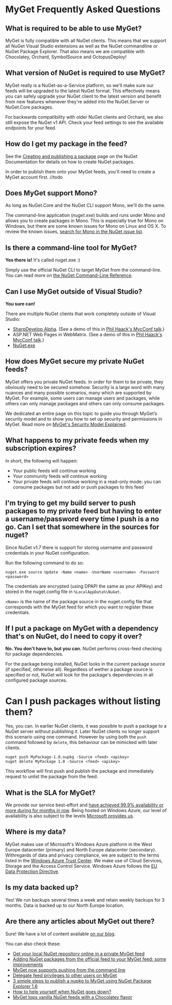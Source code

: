 ﻿# MyGet Frequently Asked Questions

## What is required to be able to use MyGet?

MyGet is fully compatible with all NuGet clients. This means that we support all NuGet Visual Studio extensions as well as the NuGet commandline or NuGet Package Explorer.
That also means we are compatible with Chocolatey, Orchard, SymbolSource and OctopusDeploy!

## What version of NuGet is required to use MyGet?

MyGet really is a NuGet-as-a-Service platform, so we'll make sure our feeds will be upgraded to the latest NuGet format.
This effectively means you can safely upgrade your NuGet client to the latest version and benefit from new features whenever they're added into the NuGet.Server or NuGet.Core packages.

For backwards compatibility with older NuGet clients and Orchard, we also still expose the NuGet v1 API. Check your feed settings to see the available endpoints for your feed.

## How do I get my package in the feed?

See the [Creating and publishing a package](http://docs.nuget.org/creating-packages/creating-and-publishing-a-package) page on the NuGet Documentation for details on how to create NuGet packages.

In order to publish them onto your MyGet feeds, you'll need to create a MyGet account first.
//todo

## Does MyGet support Mono?

As long as NuGet.Core and the NuGet CLI support Mono, we'll do the same.

The command-line application (*nuget.exe*) builds and runs under Mono and allows you to create packages in Mono.
This is especially true for Mono on Windows, but there are some known issues for Mono on Linux and OS X.  To review
the known issues, [search for Mono in the NuGet issue list](http://nuget.codeplex.com/workitem/list/basic?field=Votes&direction=Descending&issuesToDisplay=Open&keywords=mono&emailSubscribedItemsOnly=false).

## Is there a command-line tool for MyGet?

**Yes there is!** It's called nuget.exe :)

Simply use the official NuGet CLI to target MyGet from the command-line.
You can read more on [the NuGet Command-Line Reference](http://docs.nuget.org/docs/reference/command-line-reference).

## Can I use MyGet outside of Visual Studio?

**You sure can!** 

There are multiple NuGet clients that work completely outside of Visual Studio:

* [SharpDevelop Alpha](http://community.sharpdevelop.net/blogs/mattward/archive/2011/01/23/NuGetSupportInSharpDevelop.aspx). (See a demo of this in [Phil Haack's MvcConf talk](http://bit.ly/fzrJDa).) 
* ASP.NET Web Pages in WebMatrix. (See a demo of this in [Phil Haack's MvcConf talk](http://bit.ly/fzrJDa).) 
* [NuGet.exe](http://blog.davidebbo.com/2011/01/installing-nuget-packages-directly-from.html) 

## How does MyGet secure my private NuGet feeds?

MyGet offers you private NuGet feeds. In order for them to be private, they obviously need to be secured somehow. Security is a large word with many nuances and many possible scenarios, many which are supported by MyGet.
For example, some users can manage users and packages, while others can only manage packages and others can only consume packages.

We dedicated an entire page on this topic to guide you through MyGet’s security model and to show you how to set up security and permissions in MyGet.
Read more on [MyGet's Security Model Explained](MyGet-Security-FAQ)</a>.

## What happens to my private feeds when my subscription expires?
In short, the following will happen:

* Your public feeds will continue working
* Your community feeds will continue working
* Your private feeds will continue working in a read-only mode: you can consume packages but not add or push packages to this feed

## I'm trying to get my build server to push packages to my private feed but having to enter a username/password every time I push is a no go. Can I set that somewhere in the sources for nuget?

Since NuGet v1.7 there is support for storing username and password credentials in your NuGet configuration. 

Run the following command to do so:

    nuget.exe source Update -Name <name> -UserName <username> -Password <password>

The credentials are encrypted (using DPAPI the same as your APIKey) and stored in the nuget.config file in `%LocalAppData%\NuGet`.

`<Name>` is the name of the package source in the nuget.config file that corresponds with the MyGet feed for which you want to register these credentials.

## If I put a package on MyGet with a dependency that's on NuGet, do I need to copy it over?

**No. You don't have to, but you can.** NuGet performs cross-feed checking for package dependencies.

For the package being installed, NuGet looks in the current package source (if specified, otherwise all). Regardless of wether a package source is specified or not, NuGet will look for the package's dependencies in all configured package sources.

# Can I push packages without listing them?

Yes, you can. In earlier NuGet clients, it was possible to push a package to a NuGet server without publishing it. Later NuGet clients no longer support this scenario using one command. However by using both the `push` command followed by `delete`, this behaviour can be mimicked with later clients.

    nuget push MyPackage-1.0.nupkg -Source <feed> <apikey>
	nuget delete MyPackage 1.0 -Source <feed> <apikey>
	
This workflow will first push and publish the package and immediately request to unlist the package from the feed.

## What is the SLA for MyGet?

We provide our service best-effort and [have achieved 99.9% availability or more during for months in row](http://status.myget.org/519401/history).
Being hosted on Windows Azure, our level of availability is also subject to the levels [Microsoft provides us](http://www.windowsazure.com/en-us/support/legal/).

## Where is my data?

MyGet makes use of Microsoft's Windows Azure platform in the West Europe datacenter (primary) and North Europe datacenter (secondary).
Withregards of data and privacy compliance, we are subject to the terms listed in the [Windows Azure Trust Center](http://www.windowsazure.com/en-us/support/trust-center/). We make use of Cloud Services, Storage and the Access Control Service.
Windows Azure follows the [EU Data Protection Directive](http://www.windowsazure.com/en-us/support/trust-center/privacy/).

## Is my data backed up?

Yes! We run backups several times a week and retain weekly backups for 3 months. Data is backed up to our North Europe location.

## Are there any articles about MyGet out there?

Sure! We have a lot of content available [on our blog](http://blog.myget.org).

You can also check these:

* [Get your local NuGet repository online in a private MyGet feed](http://www.xavierdecoster.com/post/2011/06/08/Get-your-local-NuGet-repository-online-in-a-private-MyGet-feed.aspx)
* [Adding NuGet packages from the official feed to your MyGet feed: some improvements](http://www.xavierdecoster.com/post/2011/06/14/Adding-NuGet-packages-from-the-official-feed-to-your-MyGet-feed-some-improvements.aspx)
* [MyGet now supports pushing from the command line](http://blog.maartenballiauw.be/post/2011/06/01/MyGet-now-supports-pushing-from-the-command-line.aspx)
* [Delegate feed privileges to other users on MyGet](http://blog.maartenballiauw.be/post/2011/06/29/Delegate-feed-privileges-to-other-users-on-MyGet.aspx)
* [3 simple steps to publish a nupkg to MyGet using NuGet Package Explorer 1.6](http://www.xavierdecoster.com/post/2011/07/11/3-simple-steps-to-publish-a-nupkg-to-MyGet-using-NuGet-Package-Explorer-16.aspx)
* [How to help yourself when NuGet goes down?](http://www.xavierdecoster.com/post/2012/03/09/How-to-help-yourself-when-NuGet-goes-down.aspx)
* [MyGet tops vanilla NuGet feeds with a Chocolatey flavor](http://www.xavierdecoster.com/post/2012/03/01/MyGet-tops-Vanilla-NuGet-feeds-with-a-Chocolatey-flavor.aspx)
